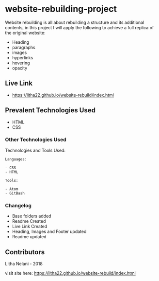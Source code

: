 # website-rebuilding-project

Website rebuilding is all about rebuilding a structure and its additional contents, in this project I will apply the following to achieve a full replica of the original website:

 - Heading
 - paragraphs
 - images
 - hyperlinks
 - hovering
 - opacity

## Live Link
- https://litha22.github.io/website-rebuild/index.html

## Prevalent Technologies Used

 - HTML
 - CSS


### Other Technologies Used

Technologies and Tools Used:

```
Languages:

- CSS
- HTML

```
```
Tools:

- Atom
- GitBash

```

### Changelog

- Base folders added
- Readme Created
- Live Link Created
- Heading, Images and Footer updated
- Readme updated 

## Contributors

Litha Nelani - 2018


visit site here: https://litha22.github.io/website-rebuild/index.html
